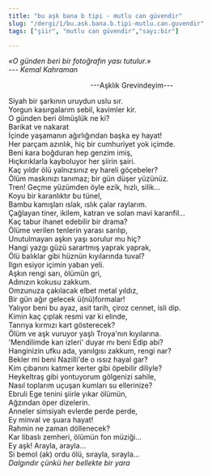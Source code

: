 ```yaml
---
title: "bu aşk bana b tipi - mutlu can güvendir"
slug: "/dergi/1/bu.ask.bana.b.tipi-mutlu.can.guvendir"
tags: ["şiir", "mutlu can güvendir","sayı:bir"]

---
```

*«O günden beri bir fotoğrafın yası tutulur.»\
--- Kemal Kahraman*


                                         ---Aşklık Grevindeyim---

Siyah bir şarkının uruydun uslu sır.\
Yorgun kasırgalarım sebil, kavimler kir.\
O günden beri ölmüşlük ne ki?\
Barikat ve nakarat\
İçinde yaşamanın ağırlığından başka ey hayat!\
Her parçam azınlık, hiç bir cumhuriyet yok içimde.\
Beni kara boğduran hep genzim imiş,\
Hıçkırıklarla kayboluyor her şiirin şairi.\
Kaç yıldır ölü yalnızsınız ey hareli göçebeler?\
Ölüm maskınızı tanımaz; bir gün düşer yüzünüz.\
Tren! Geçme yüzümden öyle ezik, hızlı, silik...\
Koyu bir karanlıktır bu tünel,\
Bambu kamışları ıslak, ıslık çalar raylarım.\
Çağlayan tiner, ikilem, katran ve solan mavi karanfil...\
Kaç tabur ihanet edebilir bir drama?\
Ölüme verilen tenlerin yarası sarılıp,\
Unutulmayan aşkın yaşı sorulur mu hiç?\
Hangi yazgı güzü sarartmış yaprak yaprak,\
Ölü balıklar gibi hüznün kıyılarında tuval?\
Ilgın esiyor içimin yaban yeli.\
Aşkın rengi sarı, ölümün gri,\
Adınızın kokusu zakkum.\
Omzunuza çakılacak elbet metal yıldız,\
Bir gün ağır gelecek ü(nü)formalar!\
Yalıyor beni bu ayaz, asit tarih, çiroz cennet, isli dip.\
Kimin kaç çıplak resmi var ki elinde,\
Tanrıya kırmızı kart gösterecek?\
Ölüm ve aşk vuruyor yaşlı Troya'nın kıyılarına.\
'Mendilimde kan izleri' duyar mı beni Edip abi?\
Hanginizin ufku ada, yanılgısı zakkum, rengi nar?\
Bekler mi beni Nazilli'de o ıssız hayal gar?\
Kim çıbanını katmer kerter gibi öpebilir diliyle?\
Heykeltraş gibi yontuyorum gölgenizi sahile,\
Nasıl toplarım uçuşan kumları su ellerinize?\
Ebruli Ege tenini şiirle yıkar ölümün,\
Ağzından öper dizelerin.\
Anneler simsiyah evlerde perde perde,\
Ey minval ve şuara hayat!\
Rahmin ne zaman döllenecek?\
Kar libaslı zemheri, ölümün fon müziği...\
Ey aşk! Arayla, arayla...\
Si bemol (ak) ordu ölü, sırayla, sırayla...\
*Dalgındır çünkü her bellekte bir yara*
